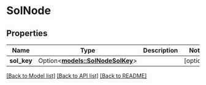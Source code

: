 # SolNode

## Properties

Name | Type | Description | Notes
------------ | ------------- | ------------- | -------------
**sol_key** | Option<[**models::SolNodeSolKey**](solNode_SolKey.md)> |  | [optional]

[[Back to Model list]](../README.md#documentation-for-models) [[Back to API list]](../README.md#documentation-for-api-endpoints) [[Back to README]](../README.md)


